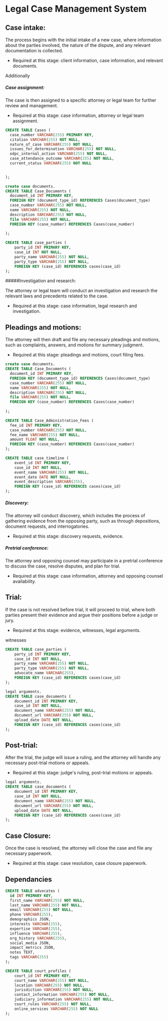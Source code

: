 # Legal Case Management System

## Case intake: 

The process begins with the initial intake of a new case, where information about the parties involved, the nature of the dispute, and any relevant documentation is collected.

- Required at this stage: client information, case information, and relevant documents.


Additionally

##### Case assignment: 
The case is then assigned to a specific attorney or legal team for further review and management.

- Required at this stage: case information, attorney or legal team assignment.
```sql
CREATE TABLE Cases (
  case_number VARCHAR(255) PRIMARY KEY,
  citation VARCHAR(255) NOT NULL,
  nature_of_case VARCHAR(255) NOT NULL,
  issues_for_determination VARCHAR(255) NOT NULL,
  odpc_internal_action VARCHAR(255) NOT NULL,
  case_attendance_outcome VARCHAR(255) NOT NULL,
  current_status VARCHAR(255) NOT NULL
 

);
```

```sql
create case documents.
CREATE TABLE Case_Documents (
  document_id INT PRIMARY KEY,
  FOREIGN KEY (document_type_id) REFERENCES Cases(document_type)
  case_number VARCHAR(255) NOT NULL,
  name VARCHAR(255) NOT NULL,
  description VARCHAR(255) NOT NULL,
  file VARCHAR(255) NOT NULL,
  FOREIGN KEY (case_number) REFERENCES Cases(case_number)
  
);
```

```sql
CREATE TABLE case_parties (
    party_id INT PRIMARY KEY,
    case_id INT NOT NULL,
    party_name VARCHAR(255) NOT NULL,
    party_type VARCHAR(255) NOT NULL,
    FOREIGN KEY (case_id) REFERENCES cases(case_id)
);
```





#####Investigation and research: 

The attorney or legal team will conduct an investigation and research the relevant laws and precedents related to the case.

- Required at this stage: case information, legal research and investigation.

## Pleadings and motions: 

The attorney will then draft and file any necessary pleadings and motions, such as complaints, answers, and motions for summary judgment.

- Required at this stage: pleadings and motions, court filing fees.




```sql
create case documents.
CREATE TABLE Case_Documents (
  document_id INT PRIMARY KEY,
  FOREIGN KEY (document_type_id) REFERENCES Cases(document_type)
  case_number VARCHAR(255) NOT NULL,
  name VARCHAR(255) NOT NULL,
  description VARCHAR(255) NOT NULL,
  file VARCHAR(255) NOT NULL,
  FOREIGN KEY (case_number) REFERENCES Cases(case_number)
  
);
```

```sql
CREATE TABLE Case_Administration_Fees (
  fee_id INT PRIMARY KEY,
  case_number VARCHAR(255) NOT NULL,
  fee_name VARCHAR(255) NOT NULL,
  amount FLOAT NOT NULL,
  FOREIGN KEY (case_number) REFERENCES Cases(case_number)
);
```

```sql
CREATE TABLE case_timeline (
    event_id INT PRIMARY KEY,
    case_id INT NOT NULL,
    event_name VARCHAR(255) NOT NULL,
    event_date DATE NOT NULL,
    event_description VARCHAR(255),
    FOREIGN KEY (case_id) REFERENCES cases(case_id)
);
```

##### Discovery: 

The attorney will conduct discovery, which includes the process of gathering evidence from the opposing party, such as through depositions, document requests, and interrogatories.

- Required at this stage: discovery requests, evidence.

##### Pretrial conference: 

The attorney and opposing counsel may participate in a pretrial conference to discuss the case, resolve disputes, and plan for trial.

- Required at this stage: case information, attorney and opposing counsel availability.

## Trial: 

If the case is not resolved before trial, it will proceed to trial, where both parties present their evidence and argue their positions before a judge or jury.

- Required at this stage: evidence, witnesses, legal arguments.

witnesses
```sql
CREATE TABLE case_parties (
    party_id INT PRIMARY KEY,
    case_id INT NOT NULL,
    party_name VARCHAR(255) NOT NULL,
    party_type VARCHAR(255) NOT NULL,
    advocate_name VARCHAR(255),
    FOREIGN KEY (case_id) REFERENCES cases(case_id)
);

```
```sql
legal arguments.
CREATE TABLE case_documents (
    document_id INT PRIMARY KEY,
    case_id INT NOT NULL,
    document_name VARCHAR(255) NOT NULL,
    document_url VARCHAR(255) NOT NULL,
    upload_date DATE NOT NULL,
    FOREIGN KEY (case_id) REFERENCES cases(case_id)
);
```


## Post-trial: 

After the trial, the judge will issue a ruling, and the attorney will handle any necessary post-trial motions or appeals.

- Required at this stage: judge's ruling, post-trial motions or appeals.

```sql
legal arguments.
CREATE TABLE case_documents (
    document_id INT PRIMARY KEY,
    case_id INT NOT NULL,
    document_name VARCHAR(255) NOT NULL,
    document_url VARCHAR(255) NOT NULL,
    upload_date DATE NOT NULL,
    FOREIGN KEY (case_id) REFERENCES cases(case_id)
);
```

##  Case Closure: 

Once the case is resolved, the attorney will close the case and file any necessary paperwork.

- Required at this stage: case resolution, case closure paperwork.

## Dependancies


```sql
CREATE TABLE advocates (
  id INT PRIMARY KEY,
  first_name VARCHAR(255) NOT NULL,
  last_name VARCHAR(255) NOT NULL,
  email VARCHAR(255) NOT NULL,
  phone VARCHAR(255),
  demographics JSON,
  interests VARCHAR(255),
  expertise VARCHAR(255),
  influence VARCHAR(255),
  org_history VARCHAR(255),
  social_media JSON,
  impact_metrics JSON,
  notes TEXT,
  tags VARCHAR(255)
);

```

```sql
CREATE TABLE court_profiles (
    court_id INT PRIMARY KEY,
    court_name VARCHAR(255) NOT NULL,
    location VARCHAR(255) NOT NULL,
    jurisdiction VARCHAR(255) NOT NULL,
    contact_information VARCHAR(255) NOT NULL,
    judiciary_information VARCHAR(255) NOT NULL,
    court_rules VARCHAR(255) NOT NULL,
    online_services VARCHAR(255) NOT NULL
);


```

